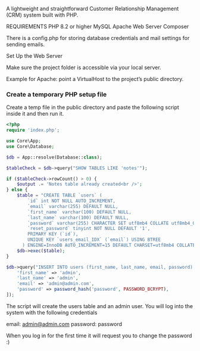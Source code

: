 A lightweight and straightforward Customer Relationship Management (CRM) system built with PHP.

REQUIREMENTS
PHP 8.2 or higher
MySQL
Apache Web Server
Composer

There is a config.php for storing database credentials and mail settings for sending emails. 

Set Up the Web Server

Make sure the project folder is accessible via your local server.

Example for Apache: point a VirtualHost to the project’s public directory.

### Create a temporary PHP setup file

Create a temp file in the public directory and paste the following script inside it and then run it.

```php
<?php 
require 'index.php';

use Core\App;
use Core\Database;

$db = App::resolve(Database::class);

$tableCheck = $db->query("SHOW TABLES LIKE 'notes'");

if ($tableCheck->rowCount() > 0) {
    $output .= 'Notes table already created<br />';
} else {
    $table = "CREATE TABLE `users` (
        `id` int NOT NULL AUTO_INCREMENT,
        `email` varchar(255) DEFAULT NULL,
        `first_name` varchar(100) DEFAULT NULL,
        `last_name` varchar(100) DEFAULT NULL,
        `password` varchar(255) CHARACTER SET utf8mb4 COLLATE utf8mb4_0900_ai_ci NOT NULL,
        `reset_password` tinyint NOT NULL DEFAULT '1',
        PRIMARY KEY (`id`),
        UNIQUE KEY `users_email_IDX` (`email`) USING BTREE
      ) ENGINE=InnoDB AUTO_INCREMENT=15 DEFAULT CHARSET=utf8mb4 COLLATE=utf8mb4_0900_ai_ci;";
    $db->exec($table);
}

$db->query("INSERT INTO users (first_name, last_name, email, password) VALUES(:first_name, :last_name, :email, :password)", [
    'first_name' => 'admin',
    'last_name' => 'admin',
    'email' => 'admin@admin.com',
    'password' => password_hash('password', PASSWORD_BCRYPT),
]); 
```
The script will create the users table and an admin user.
You will log into the system with the following credentials

email: admin@admin.com
password: password

When you log in for the first time it will request you to change the password :)
